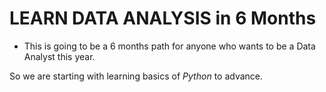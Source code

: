 # LEARN DATA ANALYSIS in 6 Months

- This is going to be a 6 months path for anyone who wants to be a Data Analyst this year. 

So we are starting with learning basics of *Python* to advance.

